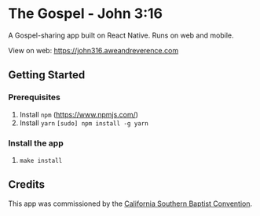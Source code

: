# The Gospel - John 3:16

A Gospel-sharing app built on React Native. Runs on web and mobile.

View on web: <https://john316.aweandreverence.com>

## Getting Started

### Prerequisites

1. Install `npm` (https://www.npmjs.com/)
1. Install `yarn`
    `[sudo] npm install -g yarn`

### Install the app

1. `make install`

## Credits

This app was commissioned by the [California Southern Baptist Convention](https://www.csbc.com).
